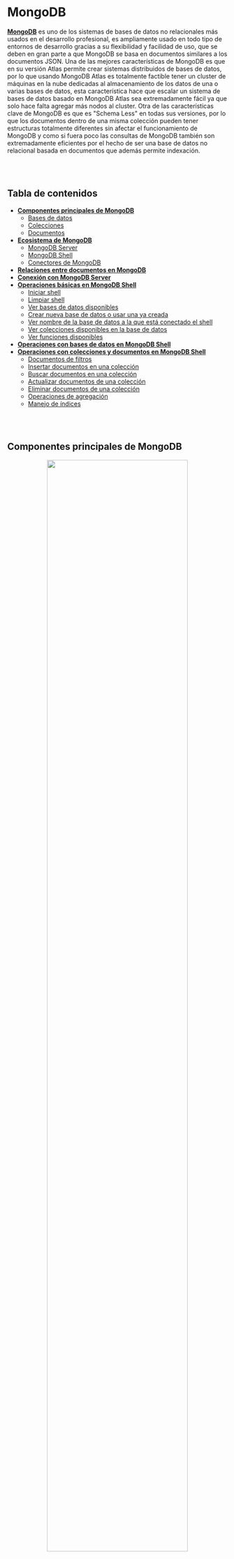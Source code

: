 # MongoDB

[**MongoDB**](https://docs.mongodb.com/) es uno de los sistemas de bases de datos no relacionales más usados en el desarrollo profesional, es ampliamente usado en todo tipo de entornos de desarrollo gracias a su flexibilidad y facilidad de uso, que se deben en gran parte a que MongoDB se basa en documentos similares a los documentos JSON. Una de las mejores características de MongoDB es que en su versión Atlas permite crear sistemas distribuidos de bases de datos, por lo que usando MongoDB Atlas es totalmente factible tener un cluster de máquinas en la nube dedicadas al almacenamiento de los datos de una o varias bases de datos, esta característica hace que escalar un sistema de bases de datos basado en MongoDB Atlas sea extremadamente fácil ya que solo hace falta agregar más nodos al cluster. Otra de las características clave de MongoDB es que es "Schema Less" en todas sus versiones, por lo que los documentos dentro de una misma colección pueden tener estructuras totalmente diferentes sin afectar el funcionamiento de MongoDB y como si fuera poco las consultas de MongoDB también son extremadamente eficientes por el hecho de ser una base de datos no relacional basada en documentos que además permite indexación.

<br><br>

## Tabla de contenidos

- [**Componentes principales de MongoDB**](https://github.com/Joseesc24/mis_notas_de_desarrollo/blob/master/notas_de_mongodb.md#componentes-principales-de-mongodb)
  - [Bases de datos](https://github.com/Joseesc24/mis_notas_de_desarrollo/blob/master/notas_de_mongodb.md#bases-de-datos)
  - [Colecciones](https://github.com/Joseesc24/mis_notas_de_desarrollo/blob/master/notas_de_mongodb.md#colecciones)
  - [Documentos](https://github.com/Joseesc24/mis_notas_de_desarrollo/blob/master/notas_de_mongodb.md#documentos)
- [**Ecosistema de MongoDB**](https://github.com/Joseesc24/mis_notas_de_desarrollo/blob/master/notas_de_mongodb.md#ecosistema-de-mongodb)
  - [MongoDB Server](https://github.com/Joseesc24/mis_notas_de_desarrollo/blob/master/notas_de_mongodb.md#mongodb-server)
  - [MongoDB Shell](https://github.com/Joseesc24/mis_notas_de_desarrollo/blob/master/notas_de_mongodb.md#mongodb-shell)
  - [Conectores de MongoDB](https://github.com/Joseesc24/mis_notas_de_desarrollo/blob/master/notas_de_mongodb.md#conectores-de-mongodb)
- [**Relaciones entre documentos en MongoDB**](https://github.com/Joseesc24/mis_notas_de_desarrollo/blob/master/notas_de_mongodb.md#relaciones-entre-documentos-en-mongodb)
- [**Conexión con MongoDB Server**](https://github.com/Joseesc24/mis_notas_de_desarrollo/blob/master/notas_de_mongodb.md#conexi%C3%B3n-con-mongodb-server)
- [**Operaciones básicas en MongoDB Shell**](https://github.com/Joseesc24/mis_notas_de_desarrollo/blob/master/notas_de_mongodb.md#operaciones-b%C3%A1sicas-con-mongodb-shell)
  - [Iniciar shell](https://github.com/Joseesc24/mis_notas_de_desarrollo/blob/master/notas_de_mongodb.md#iniciar-shell)
  - [Limpiar shell](https://github.com/Joseesc24/mis_notas_de_desarrollo/blob/master/notas_de_mongodb.md#limpiar-shell)
  - [Ver bases de datos disponibles](https://github.com/Joseesc24/mis_notas_de_desarrollo/blob/master/notas_de_mongodb.md#ver-bases-de-datos-disponibles)
  - [Crear nueva base de datos o usar una ya creada](https://github.com/Joseesc24/mis_notas_de_desarrollo/blob/master/notas_de_mongodb.md#crear-nueva-base-de-datos-o-usar-una-ya-creada)
  - [Ver nombre de la base de datos a la que está conectado el shell](https://github.com/Joseesc24/mis_notas_de_desarrollo/blob/master/notas_de_mongodb.md#ver-nombre-de-la-base-de-datos-a-la-que-est%C3%A1-conectado-el-shell)
  - [Ver colecciones disponibles en la base de datos](https://github.com/Joseesc24/mis_notas_de_desarrollo/blob/master/notas_de_mongodb.md#ver-colecciones-disponibles-en-la-base-de-datos)
  - [Ver funciones disponibles](https://github.com/Joseesc24/mis_notas_de_desarrollo/blob/master/notas_de_mongodb.md#ver-funciones-disponibles)
- [**Operaciones con bases de datos en MongoDB Shell**](https://github.com/Joseesc24/mis_notas_de_desarrollo/blob/master/notas_de_mongodb.md#operaciones-con-bases-de-datos-en-mongodb-shell)
- [**Operaciones con colecciones y documentos en MongoDB Shell**](https://github.com/Joseesc24/mis_notas_de_desarrollo/blob/master/notas_de_mongodb.md#operaciones-con-colecciones-y-documentos-en-mongodb-shell)
  - [Documentos de filtros](https://github.com/Joseesc24/mis_notas_de_desarrollo/blob/master/notas_de_mongodb.md#documentos-de-filtros)
  - [Insertar documentos en una colección](https://github.com/Joseesc24/mis_notas_de_desarrollo/blob/master/notas_de_mongodb.md#insertar-documentos-en-una-colecci%C3%B3n)
  - [Buscar documentos en una colección](https://github.com/Joseesc24/mis_notas_de_desarrollo/blob/master/notas_de_mongodb.md#buscar-documentos-en-una-colecci%C3%B3n)
  - [Actualizar documentos de una colección](https://github.com/Joseesc24/mis_notas_de_desarrollo/blob/master/notas_de_mongodb.md#actualizar-documentos-de-una-colecci%C3%B3n)
  - [Eliminar documentos de una colección](https://github.com/Joseesc24/mis_notas_de_desarrollo/blob/master/notas_de_mongodb.md#eliminar-documentos-de-una-colecci%C3%B3n)
  - [Operaciones de agregación](https://github.com/Joseesc24/mis_notas_de_desarrollo/blob/master/notas_de_mongodb.md#operaciones-de-agregaci%C3%B3n)
  - [Manejo de índices](https://github.com/Joseesc24/mis_notas_de_desarrollo/blob/master/notas_de_mongodb.md#manejo-de-%C3%ADndices)

<br><br>

## Componentes principales de MongoDB

<p align="center">
<img src="imagenes/notas_de_mongodb/componentes_de_mongodb.svg" width="80%" height="auto"/>
</p>

### Bases de datos

Las [**bases de datos**](https://docs.mongodb.com/manual/core/databases-and-collections/#databases) en MongoDB son los espacios de almacenamiento como tal en los que se guardan las colecciones, cada base de datos tiene su propio archivo dentro del sistema de archivos de la máquina en la que se ejecuta MongoDB, además en un cluster de MongoDB Atlas pueden haber múltiples bases de datos distribuidas o replicadas entre los diferentes nodos del cluster.

### Colecciones

Las [**colecciones**](https://docs.mongodb.com/manual/core/databases-and-collections/#collections) en MongoDB son agrupaciones de documentos, son equivalentes a las tablas de las bases de datos relacionales y además en el caso de MongoDB no imponen un esquema fijo que deban seguir los documentos de la colección.

### Documentos

Los [**documentos**](https://docs.mongodb.com/manual/core/document/) dentro de MongoDB son registros dentro de cada colección, son análogos a los documentos JSON, pero en realidad son documentos BSON, que son documentos binarios basados en JSON, usar BSON hace más fácil entender la estructura de cada documento y además permite almacenar una gran variedad de tipos de datos gracias a la cantidad de formatos que soporta BSON. Los documentos además son la unidad más básica dentro de MongoDB y no pueden ser mayores a 16 megabytes.

<br><br>

## Ecosistema de MongoDB

<p align="center">
<img src="imagenes/notas_de_mongodb/ecosistema_mongodb.svg" width="80%" height="auto"/>
</p>

### MongoDB Server

El servidor de MongoDB es el componente de software que se encarga de gestionar las bases de datos como tal, se encarga de almacenar y mantener disponibles las bases de datos en el sistema de archivos de la máquina host, también se encarga de realizar todas las operaciones de búsqueda, cruce de datos y entrega de resultados que se le hagan. Al igual que la gran mayoría de software el servidor de MongoDB tiene dos versiones, una versión community y una enterprise, con la diferencia de que la enterprise gana algunas características extras respecto a la community.

### MongoDB Shell

Es shell de MongoDB es el shell con la que se interactúa de forma directa con el servidor de MongoDB.

### Conectores de MongoDB

Los conectores de MongoDB son todas las [**librerías**](https://docs.mongodb.com/drivers/) dentro de los diferentes lenguajes de programación que se usan para interactuar con el servidor de MongoDB.

<br><br>

## Relaciones entre documentos en MongoDB

En MongoDB y en el resto de sistemas de bases de datos no relacionales basadas en documentos suele haber solo dos formas para expresar las relaciones entre documentos, usando documentos anidados o usando referencias dentro de un documento a otro documento. Los documentos anidados suelen usarse en relaciones **uno a uno**, ya que se aprovecha más la estructura de las bases de datos no relacionales para hacer solo un scan. Si la relación es de **uno a muchos** lo adecuado es usar referencias si el documento que se va a relacionar va a estar actualizándose constantemente, ya que de esta forma las actualizaciones pueden hacerse en un solo documento y los cambios se verán reflejados en todos los documentos con los que está relacionado, usar referencias hace más lentas las búsquedas ya que no se aprovecha la estructura no relacional de MongoDB, razón por la cual hace falta hacer más de un scan a cambio de facilitar la actualización de los documentos relacionados y optimizar el almacenamiento, sin embargo es lo ideal en este tipo de escenarios. Si por el contrario el documento que se va a relacionar en una relación **uno a muchos** no se va a actualizar de forma constante se puede anidar simplemente como una copia dentro de cada documento con el que se relaciona sí no importa el almacenamiento, ya que de nuevo, de esta forma se aprovecha más la estructura de las bases de datos no relacionales para hacer un solo scan.

<br><br>

## Conexión con MongoDB Server

Para establecer una conexión entre MongoDB con cualquier aplicación o driver, independientemente de la versión de MongoDB Server, es necesario usar un [**string de conexión en formato uri**](https://docs.mongodb.com/manual/reference/connection-string/#connection-string-uri-format), a continuación se muestra el formato estándar para establecer una conexión entre una aplicación y un MongoDB Server ambos dentro del mismo host.

```unknown
mongodb://[ip de la máquina que tiene MongoDB Server]:[puerto en el que está expuesto mongo, normalmente 27017]
```

Ejemplo:

```unknown
mongodb://127.0.0.1:27017
```

<br><br>

## Operaciones básicas con MongoDB Shell

El shell de MongoDB o [**MongoDB Shell**](https://docs.mongodb.com/manual/mongo/) es la interfaz interactiva basada en JavaScript que se usa para interactuar de forma directa con el MongoDB Server mediante la terminal, además de poder realizar acciones simples en MongoDB Shell también se pueden crear [**scripts**](https://docs.mongodb.com/manual/tutorial/write-scripts-for-the-mongo-shell/), por lo que se pueden automatizar varios tipos de tareas o consultas en concreto usando el shell.

<br>

### Iniciar shell

```unknown
mongo
```

<br>

### Limpiar shell

```unknown
ctrl + l
```

<br>

### Ver bases de datos disponibles

```unknown
show dbs
```

<br>

### Crear nueva base de datos o usar una ya creada

```unknown
use [nombre de la nueva base de datos]
```

Ejemplo:

```unknown
use db
```

<br>

### Ver nombre de la base de datos a la que está conectado el shell

```unknown
db
```

<br>

### Ver colecciones disponibles en la base de datos

```unknown
show collections
```

<br>

### Ver funciones disponibles

#### En una base de datos

```unknown
[nombre de la base de datos].help()
```

Ejemplo:

```JavaScript
db.help()
```

#### En una colección

```unknown
[nombre de la base de datos].[nombre de la colección].help()
```

Ejemplo:

```JavaScript
db.inventory.help()
```

<br><br>

## Operaciones con bases de datos en MongoDB Shell

<br><br>

## Operaciones con colecciones y documentos en MongoDB Shell

<br>

### Documentos de filtros

Los documentos de filtros son parte fundamental de la mayoría de las operaciones [**CRUD**](https://docs.mongodb.com/manual/crud/) com MongoDB, ya que permiten, como su nombre indica, filtrar los documentos resultantes de una búsqueda, para esto MongoDB dispone de varios [**operadores**](https://docs.mongodb.com/manual/reference/operator/) que se usan en el MongoDB Shell para realizar todo tipo de operaciones necesarias para filtrar datos, a continuación se muestran algunos ejemplos de la sintaxis de algunos de los operadores más comunes.

#### equal

```JavaScript
db.inventory.find(
    {item: "canvas"}
)
```

#### lower than

```JavaScript
db.inventory.find(
    qty: {$lt:30}
)
```

#### and

```JavaScript
db.inventory.find(
    {
        item: "canvas",
        qty: {$lt:30}
    }
)
```

#### or

```JavaScript
db.inventory.find(
    {
        $or:[
            {status: "A"},
            {qty: {$lt:30}}
            ]
    }
)
```

<br>

### Insertar documentos en una colección

MongoDB por defecto no crea bases de datos vacías, por lo que es necesario luego de crear una nueva base de datos crear al menos una colección y un documento, si la colección en la que se quiere insertar el documento no existe MongoDB crea una nueva colección con el nombre indicado.\
Al insertar un documento el id se puede especificar usando el tag **\_id**, si no se indica el id del documento usando este tag MongoDB asigna al documento un id por defecto, además el id no se puede repetir, por lo que si se ingresa un documento con un id que ya existe la operación fallará, por lo que es una buena práctica dejar que MongoDB genere el id de forma automática.

#### Inserción individual

```unknown
[nombre de la base de datos].[nombre de la colección].insertOne([documento en formato JSON])
```

Ejemplo:

```JavaScript
db.inventory.insertOne(
    {size: {h: 28, w: 35.5, uom: "cm"}, tags: ["cotton"], item: "canvas", qty: 100}
)
```

#### Inserción grupal

```unknown
[nombre de la base de datos].[nombre de la colección].insertMany([arreglo de documentos en formato JSON])
```

Ejemplo:

```JavaScript
db.inventory.insertMany(
    [
        {item: "sketch pad", qty: 95, size: {h: 22.85, w: 30.5, uom: "cm"}, status: "A"},
        {item: "postcard", qty: 45, size: {h: 10, w: 15.25, uom: "cm"}, status: "A"},
        {item: "sketchbook", qty: 80, size: {h: 14, w: 21, uom: "cm"}, status: "A"}
    ]
)
```

<br>

### Buscar documentos en una colección

#### Búsqueda individual

```unknown
[nombre de la base de datos].[nombre de la colección].findOne([documento de filtros en formato JSON], [proyección en formato JSON])
```

Ejemplo:

```JavaScript
db.inventory.findOne(
    {item: "canvas"},
    {_id:0, item:1, status:1}
)
```

En el ejemplo anterior se usa una proyección y un filtro, el filtro **({item: "canvas"})** se usa para retornar solamente los documentos que cumplan con ciertos parámetros y la proyección **({\_id:0, item:1, status:1})** asegura que se muestren solo ciertos campos de los documentos retornados, los filtros son parte fundamental de cualquier operación de búsqueda, mientras que las proyecciones pueden facilitar en gran medida la lectura de los resultados omitiendo la información innecesaria.\
Al usar el método **findOne** solamente se retorna el primer documento que cumpla con las condiciones de la búsqueda según el orden natural de los documentos de MongoDB.

#### Búsqueda grupal

```unknown
[nombre de la base de datos].[nombre de la colección].find([documento de filtros en formato JSON], [proyección en formato JSON])
```

Ejemplo:

```JavaScript
db.inventory.find(
    {item: "canvas"},
    {_id:0, item:1, status:1}
)
```

Al usar el método **find** se retornan todos los documento que cumpla con las condiciones de la búsqueda, el método **find** al igual que el método **findOne** y la gran mayoría de los métodos de búsqueda en MongoDB admite el uso de filtros y proyecciones.

El método find además se puede combinar con otros métodos como:

- **pretty():** para imprimir de una forma más legible los documentos resultantes de la búsqueda.
- **count():** para contar el número de documentos resultantes de la búsqueda.
- **explain('executionStats'):** Muestra las estadísticas de la ejecución del query.

<br>

### Actualizar documentos de una colección

#### Actualización individual

```unknown
[nombre de la base de datos].[nombre de la colección].updateOne([documento de filtros en formato JSON], [JSON])
```

Ejemplo:

```JavaScript
db.inventory.updateOne(
    {
        status: "A"
    },
    {
        $set: {status: "B"},
    }
)
```

#### Actualización grupal

```unknown
[nombre de la base de datos].[nombre de la colección].updateMany([documento de filtros en formato JSON], [JSON])
```

Ejemplo:

```JavaScript
db.inventory.updateMany(
    {
        status: "A"
    },
    {
        $set: {status: "B"},
    }
)
```

<br>

### Eliminar documentos de una colección

#### Eliminación individual

```unknown
[nombre de la base de datos].[nombre de la colección].deleteOne([documento de filtros en formato JSON])
```

Ejemplo:

```JavaScript
db.inventory.deleteOne(
    {status: "B"}
)
```

El documento eliminado con deleteOne siempre es el primer documento que cumple con las condiciones del JSON de filtros según el orden natural de MongoDB.

#### Eliminación grupal

```unknown
[nombre de la base de datos].[nombre de la colección].deleteMany([documento de filtros en formato JSON])
```

Ejemplo:

```JavaScript
db.inventory.deleteMany(
    {status: "B"}
)
```

<br>

### Operaciones de agregación

Las [**agregaciones**](https://docs.mongodb.com/manual/aggregation/) en MongoDB son operaciones avanzadas que se pueden realizar en MongoDB.

<br>

### Manejo de índices

Los [**índices**](https://docs.mongodb.com/manual/indexes/) en MongoDB se usan para evitar que MongoDB tenga que hacer un escaneo completo de toda una colección en búsqueda de un elemento, facilitando así los querys, los tipos de índices disponibles en MongoDB se listan a continuación.

- **De un solo campo:**
- **Multi llave:**
- **Compuestos:**
- **Geoespaciales:**
- **De texto:**
- **Hashed:**

#### Listar índices

```unknown
[nombre de la base de datos].[nombre de la colección].getIndexes()
```

Ejemplo:

```JavaScript
db.inventory.getIndexes()
```

#### Crear nuevo índice

```unknown
[nombre de la base de datos].[nombre de la colección].createIndex({[nombre del campo que se usará como índice]:[tipo de índice]})
```

Ejemplo:

```JavaScript
db.inventory.createIndex({nombre: "text"})
```

<br><br>
